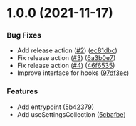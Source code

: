 # 1.0.0 (2021-11-17)


### Bug Fixes

* Add release action ([#2](https://github.com/dotKuro/react-component-theming/issues/2)) ([ec81dbc](https://github.com/dotKuro/react-component-theming/commit/ec81dbc3a338590dcda38630e5487a30b247b25d))
* Fix release action ([#3](https://github.com/dotKuro/react-component-theming/issues/3)) ([6a3b0e7](https://github.com/dotKuro/react-component-theming/commit/6a3b0e798a971837823c4542ffd9643069f6e5f7))
* Fix release action ([#4](https://github.com/dotKuro/react-component-theming/issues/4)) ([46f6535](https://github.com/dotKuro/react-component-theming/commit/46f6535361d3ff384a62ab9be3e931763feec694))
* Improve interface for hooks ([97df3ec](https://github.com/dotKuro/react-component-theming/commit/97df3ecb7ef3f421e372db793a554d664b433a1c))


### Features

* Add entrypoint ([5b42379](https://github.com/dotKuro/react-component-theming/commit/5b42379466ed6635524c50d53ae075ba1145607a))
* Add useSettingsCollection ([5cbafbe](https://github.com/dotKuro/react-component-theming/commit/5cbafbec84e592b8997ea95aee9eff7a6d12aacb))
